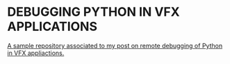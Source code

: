 # DEBUGGING PYTHON IN VFX APPLICATIONS

[A sample repository associated to my post on remote debugging of Python in VFX appliactions.](https://jurajtomori.wordpress.com/2018/06/13/debugging-python-in-vfx-applications/)
